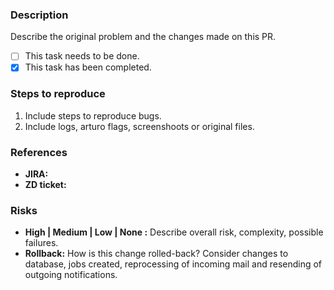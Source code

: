 
### Description
Describe the original problem and the changes made on this PR.

- [ ] This task needs to be done.
- [x] This task has been completed.

### Steps to reproduce

1. Include steps to reproduce bugs.
2. Include logs, arturo flags, screenshoots or original files.

### References
* __JIRA:__
* __ZD ticket:__

### Risks

* __High | Medium | Low | None :__ Describe overall risk, complexity, possible failures.
* __Rollback:__ How is this change rolled-back? Consider changes to database,
jobs created, reprocessing of incoming mail and resending of outgoing notifications.
